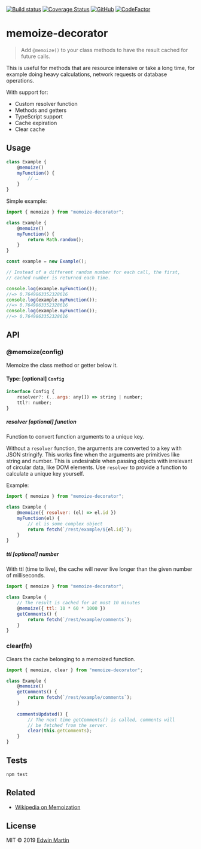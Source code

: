 [![Build status](https://api.travis-ci.org/edwinm/memoize-decorator.svg?branch=master)](https://travis-ci.org/edwinm/memoize-decorator) [![Coverage Status](https://coveralls.io/repos/github/edwinm/memoize-decorator/badge.svg?branch=master)](https://coveralls.io/github/edwinm/memoize-decorator?branch=master) [![GitHub](https://img.shields.io/github/license/edwinm/memoize-decorator.svg)](https://github.com/edwinm/memoize-decorator/blob/master/LICENSE) [![CodeFactor](https://www.codefactor.io/repository/github/edwinm/memoize-decorator/badge)](https://www.codefactor.io/repository/github/edwinm/memoize-decorator)
# memoize-decorator

> Add `@memoize()`  to your class methods to have the result cached
for future calls.

This is useful for methods that are resource intensive or take a long time,
for example doing heavy calculations, network requests or database operations.

With support for:
- Custom resolver function
- Methods and getters
- TypeScript support
- Cache expiration
- Clear cache

## Usage

```js
class Example {
	@memoize()
	myFunction() {
		// …
	}
}
```

Simple example:

```js
import { memoize } from "memoize-decorator";

class Example {
	@memoize()
	myFunction() {
		return Math.random();
	}
}

const example = new Example();

// Instead of a different random number for each call, the first,
// cached number is returned each time.

console.log(example.myFunction());
//=> 0.7649863352328616
console.log(example.myFunction());
//=> 0.7649863352328616
console.log(example.myFunction());
//=> 0.7649863352328616
```

## API

### @memoize(config)

Memoize the class method or getter below it.

#### Type: \[optional\] `Config`

```js
interface Config {
	resolver?: (...args: any[]) => string | number;
	ttl?: number;
}
```

##### resolver \[optional\] function

Function to convert function arguments to a unique key.

Without a `resolver` function, the arguments are converted to a key with JSON stringify.
This works fine when the arguments are primitives like string and number.
This is undesirable when passing objects with irrelevant of circular data, like DOM elements.
Use `resolver` to provide a function to calculate a unique key yourself.

Example:

```js
import { memoize } from "memoize-decorator";

class Example {
	@memoize({ resolver: (el) => el.id })
	myFunction(el) {
		// el is some complex object
		return fetch(`/rest/example/${el.id}`);
	}
}
```

##### ttl \[optional\] number

With ttl (time to live), the cache will never live longer than
the given number of milliseconds.

```js
import { memoize } from "memoize-decorator";

class Example {
	// The result is cached for at most 10 minutes
	@memoize({ ttl: 10 * 60 * 1000 })
	getComments() {
		return fetch(`/rest/example/comments`);
	}
}
```

### clear(fn)

Clears the cache belonging to a memoized function.

```js
import { memoize, clear } from "memoize-decorator";

class Example {
	@memoize()
	getComments() {
		return fetch(`/rest/example/comments`);
	}
	
	commentsUpdated() {
		// The next time getComments() is called, comments will
		// be fetched from the server.
		clear(this.getComments);
	}
}
```

## Tests

```shell
npm test
```

## Related

- [Wikipedia on Memoization](https://en.wikipedia.org/wiki/Memoization)

## License

MIT © 2019 [Edwin Martin](https://bitstorm.org/)

